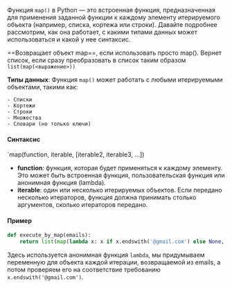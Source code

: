 
Функция `map()` в Python — это встроенная функция, предназначенная для применения заданной функции к каждому элементу итерируемого объекта (например, списка, кортежа или строки). Давайте подробнее рассмотрим, как она работает, с какими типами данных может использоваться и какой у нее синтаксис.

==Возвращает объект map==, если использовать просто map(). Вернет список, если сразу преобразовать в список таким образом `list(map(<выражение>))`

**Типы данных**: Функция `map()` может работать с любыми итерируемыми объектами, такими как:
    
    - Списки
    - Кортежи
    - Строки
    - Множества
    - Словари (но только ключи)

#### Синтаксис

`map(function, iterable, [iterable2, iterable3, ...])

- **function**: функция, которая будет применяться к каждому элементу. Это может быть встроенная функция, пользовательская функция или анонимная функция (lambda).
- **iterable**: один или несколько итерируемых объектов. Если передано несколько итераторов, функция должна принимать столько аргументов, сколько итераторов передано.

#### Пример

```Python
def execute_by_map(emails):
    return list(map(lambda x: x if x.endswith('@gmail.com') else None, emails))
```

Здесь используется анонимная функция `lambda`, мы придумываем переменную для объекта каждой итерации, возвращаемой из emails, а потом проверяем его на соответствие требованию `x.endswith('@gmail.com')`.

